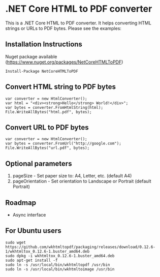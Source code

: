 # .NET Core HTML to PDF converter

This is a .NET Core HTML to PDF converter. It helps converting HTML strings or URLs to PDF bytes. Please see the examples:

## Installation Instructions
Nuget package available (https://www.nuget.org/packages/NetCoreHTMLToPDF)
```
Install-Package NetCoreHTMLToPDF
```

## Convert HTML string to PDF bytes
```
var converter = new HtmlConverter();
var html = "<div><strong>Hello</strong> World!</div>";
var bytes = converter.FromHtmlString(html);
File.WriteAllBytes("html.pdf", bytes);
```
            
## Convert URL to PDF bytes
```
var converter = new HtmlConverter();
var bytes = converter.FromUrl("http://google.com");
File.WriteAllBytes("url.pdf", bytes);
```

## Optional parameters
1. pageSize - Set paper size to: A4, Letter, etc. (default A4)
2. pageOrientation - Set orientation to Landscape or Portrait (default Portrait)

## Roadmap
* Async interface

## For Ubuntu users
```
sudo wget https://github.com/wkhtmltopdf/packaging/releases/download/0.12.6-1/wkhtmltox_0.12.6-1.buster_amd64.deb
sudo dpkg -i wkhtmltox_0.12.6-1.buster_amd64.deb
sudo apt-get install -f
sudo ln -s /usr/local/bin/wkhtmltopdf /usr/bin
sudo ln -s /usr/local/bin/wkhtmltoimage /usr/bin
```
